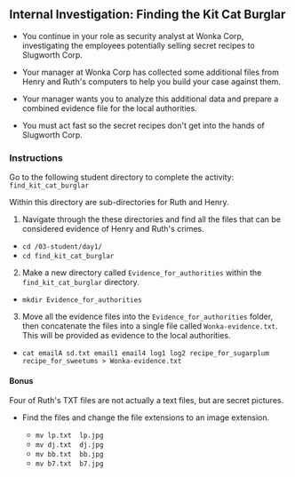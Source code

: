 ## Internal Investigation: Finding the Kit Cat Burglar

- You continue in your role as security analyst at Wonka Corp, investigating the employees potentially selling secret recipes to Slugworth Corp.

- Your manager at Wonka Corp has collected some additional files from Henry and Ruth's computers to help you build your case against them.

- Your manager wants you to analyze this additional data and prepare a combined evidence file for the local authorities.

- You must act fast so the secret recipes don't get into the hands of Slugworth Corp.

### Instructions 
   
Go to the following student directory to complete the activity: `find_kit_cat_burglar`

Within this directory are sub-directories for Ruth and Henry.
1.  Navigate through the these directories and find all the files that can be considered evidence of Henry and Ruth's crimes. 

  - `cd /03-student/day1/`
  - `cd find_kit_cat_burglar`

2. Make a new directory called `Evidence_for_authorities` within the `find_kit_cat_burglar` directory. 

  - `mkdir Evidence_for_authorities`

3.  Move all the evidence files into the `Evidence_for_authorities` folder, then concatenate the files into a single file called `Wonka-evidence.txt`. This will be provided as evidence to the local authorities.

   - `cat emailA sd.txt email1 email4 log1 log2 recipe_for_sugarplum recipe_for_sweetums > Wonka-evidence.txt`

#### Bonus
Four of Ruth's TXT files are not actually a text files, but are secret pictures. 

- Find the files and change the file extensions to an image extension. 

   - `mv lp.txt  lp.jpg`
   - `mv dj.txt  dj.jpg`
   - `mv bb.txt  bb.jpg`
   - `mv b7.txt  b7.jpg`

